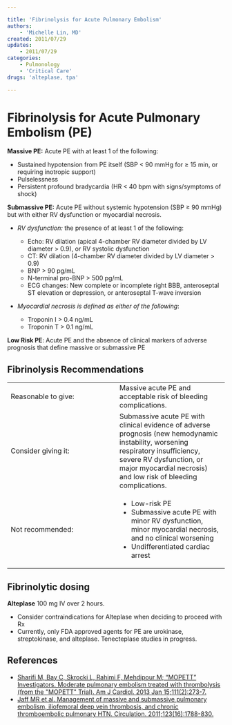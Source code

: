 ```yaml
---

title: 'Fibrinolysis for Acute Pulmonary Embolism'
authors:
    - 'Michelle Lin, MD'
created: 2011/07/29
updates:
    - 2011/07/29
categories:
    - Pulmonology
    - 'Critical Care'
drugs: 'alteplase, tpa'

---
```



# Fibrinolysis for Acute Pulmonary Embolism (PE)

**Massive PE:** Acute PE with at least 1 of the following:

-   Sustained hypotension from PE itself (SBP &lt; 90 mmHg for ≥ 15 min, or requiring inotropic support)
-   Pulselessness
-   Persistent profound bradycardia (HR &lt; 40 bpm with signs/symptoms of shock)

**Submassive PE:** Acute PE without systemic hypotension (SBP ≥ 90 mmHg) but with either RV dysfunction or myocardial necrosis.

-   *RV dysfunction:* the presence of at least 1 of the following:

    -   Echo: RV dilation (apical 4-chamber RV diameter divided by LV diameter &gt; 0.9), or RV systolic dysfunction
    -   CT: RV dilation (4-chamber RV diameter divided by LV diameter &gt; 0.9)
    -   BNP &gt; 90 pg/mL
    -   N-terminal pro-BNP &gt; 500 pg/mL
    -   ECG changes: New complete or incomplete right BBB, anteroseptal ST elevation or depression, or anteroseptal T-wave inversion
-   *Myocardial necrosis is defined as either of the following*:

    -   Troponin I &gt; 0.4 ng/mL
    -   Troponin T &gt; 0.1 ng/mL

**Low Risk PE**: Acute PE and the absence of clinical markers of adverse prognosis that define massive or submassive PE

## Fibrinolysis Recommendations

<table>
<colgroup>
<col width="50%" />
<col width="50%" />
</colgroup>
<tbody>
<tr class="odd">
<td>Reasonable to give:</td>
<td>Massive acute PE and acceptable risk of bleeding complications.</td>
</tr>
<tr class="even">
<td>Consider giving it:</td>
<td>Submassive acute PE with clinical evidence of adverse prognosis (new hemodynamic instability, worsening respiratory insufficiency, severe RV dysfunction, or major myocardial necrosis) and low risk of bleeding complications.</td>
</tr>
<tr class="odd">
<td>Not recommended:</td>
<td><ul>
<li>Low-risk PE</li>
<li>Submassive acute PE with minor RV dysfunction, minor myocardial necrosis, and no clinical worsening</li>
<li>Undifferentiated cardiac arrest</li>
</ul></td>
</tr>
</tbody>
</table>

## Fibrinolytic dosing

**Alteplase** 100 mg IV over 2 hours.
-   Consider contraindications for Alteplase when deciding to proceed with Rx
-   Currently, only FDA approved agents for PE are urokinase, streptokinase, and alteplase. Tenecteplase studies in progress.

## References

-   [Sharifi M, Bay C, Skrocki L, Rahimi F, Mehdipour M; “MOPETT” Investigators. Moderate pulmonary embolism treated with thrombolysis (from the "MOPETT" Trial). Am J Cardiol. 2013 Jan 15;111(2):273-7.](http://www.ncbi.nlm.nih.gov/pubmed/?term=23102885)
-   [Jaff MR et al. Management of massive and submassive pulmonary embolism, iliofemoral deep vein thrombosis, and chronic thromboembolic pulmonary HTN. Circulation. 2011;123(16):1788-830.](http://circ.ahajournals.org/content/123/16/1788.full)
